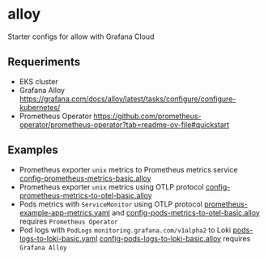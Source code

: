 # alloy

Starter configs for allow with Grafana Cloud

## Requeriments
- EKS cluster 
- Grafana Alloy https://grafana.com/docs/alloy/latest/tasks/configure/configure-kubernetes/
- Prometheus Operator https://github.com/prometheus-operator/prometheus-operator?tab=readme-ov-file#quickstart

## Examples
- Prometheus exporter `unix` metrics to Prometheus metrics service [config-prometheus-metrics-basic.alloy](config-prometheus-metrics-basic.alloy)
- Prometheus exporter `unix` metrics using OTLP protocol  [config-prometheus-metrics-to-otel-basic.alloy](config-prometheus-metrics-to-otel-basic.alloy)
- Pods metrics with `ServiceMonitor` using OTLP protocol [prometheus-example-app-metrics.yaml](prometheus-example-app-metrics.yaml) and [config-pods-metrics-to-otel-basic.alloy](config-pods-metrics-to-otel-basic.alloy) requires `Prometheus Operator`
- Pod logs with `PodLogs` `monitoring.grafana.com/v1alpha2` to Loki [pods-logs-to-loki-basic.yaml](pods-logs-to-loki-basic.yaml) [config-pods-logs-to-loki-basic.alloy](config-pods-logs-to-loki-basic.alloy) requires `Grafana Alloy`
